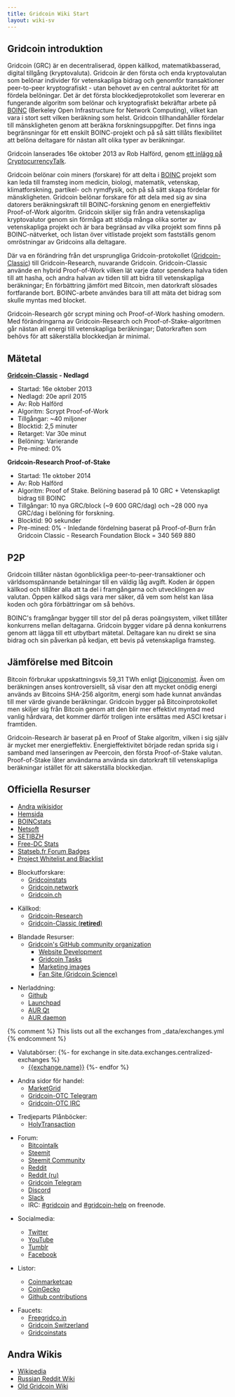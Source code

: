 ```yaml
---
title: Gridcoin Wiki Start
layout: wiki-sv
---
```


## Gridcoin introduktion

Gridcoin (GRC) är en decentraliserad, öppen källkod, matematikbasserad,
digital tillgång (kryptovaluta). Gridcoin är den första och enda
kryptovalutan som belönar individer för vetenskapliga bidrag och genomför
transaktioner peer-to-peer kryptografiskt - utan behovet av en central 
auktoritet för att fördela belöningar. Det är det första blockkedjeprotokollet 
som levererar en fungerande algoritm som belönar och kryptografiskt bekräftar 
arbete på [BOINC](https://en.wikipedia.org/wiki/Berkeley_Open_Infrastructure_for_Network_Computing)
(Berkeley Open Infrastructure for Network Computing), vilket kan vara i stort 
sett vilken beräkning som helst. Gridcoin tillhandahåller fördelar till
mänskligheten genom att beräkna forskningsuppgifter. Det finns inga 
begränsningar för ett enskilt BOINC-projekt och på så sätt tillåts 
flexibilitet att belöna deltagare för nästan allt olika typer av beräkningar.

Gridcoin lanserades 16e oktober 2013 av Rob Halförd, genom [ett inlägg
på CryptocurrencyTalk](https://web.archive.org/web/20150622170203/cryptocointalk.com/topic/1416-gridcoin-grc-information-classic-in-retirement/).

Gridcoin belönar coin miners (forskare) för att delta i 
[BOINC](boinc "wikilink") projekt som kan leda till framsteg inom 
medicin, biologi, matematik, vetenskap, klimatforskning, partikel-
och rymdfysik, och på så sätt skapa fördelar för mänskligheten.
Gridcoin belönar forskare för att dela med sig av sina datorers 
beräkningskraft till BOINC-forskning genom en energieffektiv Proof-of-Work
algoritm. Gridcoin skiljer sig från andra vetenskapliga kryptovalutor
genom sin förmåga att stödja många olika sorter av vetenskapliga projekt 
och är bara begränsad av vilka projekt som finns på BOINC-nätverket, och 
listan över vitlistade projekt som fastställs genom omröstningar av 
Gridcoins alla deltagare.

Där va en förändring från det ursprungliga Gridcoin-protokollet
([Gridcoin-Classic](gridcoin-classic "wikilink")) till Gridcoin-Research,
nuvarande Gridcoin. Gridcoin-Classic använde en hybrid Proof-of-Work vilken
lät varje dator spendera halva tiden till att hasha, och andra halvan av
tiden till att bidra till vetenskapliga beräkningar; En förbättring jämfört 
med Bitcoin, men datorkraft slösades fortfarande bort. BOINC-arbete användes 
bara till att mäta det bidrag som skulle myntas med blocket.

Gridcoin-Research gör scrypt mining och Proof-of-Work hashing
omodern. Med förändringarna av Gridcoin-Research och Proof-of-Stake-algoritmen 
går nästan all energi till vetenskapliga beräkningar; Datorkraften 
som behövs för att säkerställa blockkedjan är minimal.

## Mätetal

**[Gridcoin-Classic](gridcoin-classic "wikilink") - Nedlagd**

  - Startad: 16e oktober 2013
  - Nedlagd: 20e april 2015
  - Av: Rob Halförd
  - Algoritm: Scrypt Proof-of-Work
  - Tillgångar: ~40 miljoner
  - Blocktid: 2,5 minuter
  - Retarget: Var 30e minut
  - Belöning: Varierande
  - Pre-mined: 0%

**Gridcoin-Research Proof-of-Stake**

  - Startad: 11e oktober 2014
  - Av: Rob Halförd
  - Algoritm: Proof of Stake. Belöning baserad på 10 GRC + Vetenskapligt 
	bidrag till BOINC
  - Tillgångar: 10 nya GRC/block (~9 600 GRC/dag) och ~28 000 nya GRC/dag 
    i belöning för forskning.
  - Blocktid: 90 sekunder
  - Pre-mined: 0% - Inledande fördelning baserat på Proof-of-Burn från
    Gridcoin Classic - Research Foundation Block = 340 569 880

## P2P

Gridcoin tillåter nästan ögonblickliga peer-to-peer-transaktioner och världsomspännande 
betalningar till en väldig låg avgift. Koden är öppen källkod och tillåter 
alla att ta del i framgångarna och utvecklingen av valutan. Öppen källkod
sägs vara mer säker, då vem som helst kan läsa koden och göra förbättringar om
så behövs.

BOINC's framgångar bygger till stor del på deras poängsystem, vilket tillåter 
konkurrens mellan deltagarna. Gridcoin bygger vidare på denna konkurrens genom
att lägga till ett utbytbart mätetal. Deltagare kan nu direkt se sina
bidrag och sin påverkan på kedjan, ett bevis på vetenskapliga framsteg.

## Jämförelse med Bitcoin

Bitcoin förbrukar uppskattningsvis 59,31 TWh enligt
[Digiconomist](https://digiconomist.net/bitcoin-energy-consumption).
Även om beräkningen anses kontroversiellt, så visar den att mycket
onödig energi används av Bitcoins SHA-256 algoritm, energi som hade 
kunnat användas till mer värde givande beräkningar. Gridcoin bygger på 
Bitcoinprotokollet men skiljer sig från Bitcoin genom att den blir 
mer effektivt myntad med vanlig hårdvara, det kommer därför troligen 
inte ersättas med ASCI kretsar i framtiden.

Gridcoin-Research är baserat på en Proof of Stake algoritm, vilken i sig själv 
är mycket mer energieffektiv. Energieffektivitet började redan sprida sig i
samband med lanseringen av Peercoin, den första Proof-of-Stake valutan.
Proof-of-Stake låter användarna använda sin datorkraft till vetenskapliga 
beräkningar istället för att säkerställa blockkedjan.

## Officiella Resurser
  <!-- TODO: [Volunteers, Roles & Privileges](Volunteers,-Roles,-&-Privileges "wikilink") -->
  - [Andra wikisidor](pages "wikilink")
  - [Hemsida](https://gridcoin.us/)
  - [BOINCstats](https://boincstats.com/en/stats/-1/team/detail/118094994/overview)
  - [Netsoft](http://www.boinc.netsoft-online.com/e107_plugins/boinc/bp_home.php)
  - [SETIBZH](https://statsbzh.boinc-af.org/team.php?name=R3JpZGNvaW4=)
  - [Free-DC Stats](https://stats.free-dc.org/stats.php?page=teambycpid&team=Gridcoin)
  - [Statseb.fr Forum Badges](https://signature.statseb.fr/index.py?action=team_badge&teamid=100454)
  - [Project Whitelist and Blacklist](https://gridcoin.ddns.net/pages/project-list.php)

<!-- end list -->

  - Blockutforskare:
      - [Gridcoinstats](https://gridcoinstats.eu/)
      - [Gridcoin.network](https://gridcoin.network/)
      - [Gridcoin.ch](https://gridcoin.ch/dashboard)

<!-- end list -->

  - Källkod:
      - [Gridcoin-Research](https://github.com/gridcoin-community/Gridcoin-Research)
      - [Gridcoin-Classic (**retired**)](https://github.com/gridcoin/Gridcoin-master)

<!-- end list -->

  - Blandade Resurser:
      - [Gridcoin's GitHub community organization](https://github.com/gridcoin-community)
          - [Website Development](https://github.com/gridcoin-community/Gridcoin-Site)
          - [Gridcoin Tasks](https://github.com/gridcoin-community/Gridcoin-Tasks)
          - [Marketing images](https://github.com/gridcoin-community/Gridcoin-Marketing)
          - [Fan Site (Gridcoin Science)](https://gridcoin.science)

<!-- end list -->

  - Nerladdning:
      - [Github](https://github.com/gridcoin-community/Gridcoin-Research/releases)
      - [Launchpad](https://launchpad.net/gridcoin)
      - [AUR Qt](https://aur.archlinux.org/packages/gridcoinresearch-qt)
      - [AUR daemon](https://aur.archlinux.org/packages/gridcoinresearchd/)

<!-- end list -->
  {% comment %} This lists out all the exchanges from _data/exchanges.yml {% endcomment %}
  - Valutabörser:
      {%- for exchange in site.data.exchanges.centralized-exchanges %}
      - [{{exchange.name}}]({{exchange.link}})
      {%- endfor %}


<!-- end list -->

  - Andra sidor för handel:
      - [MarketGrid](https://www.reddit.com/r/MarketGrid/)
      - [Gridcoin-OTC Telegram](https://t.me/localgridcoins)
      - [Gridcoin-OTC IRC](https://kiwiirc.com/client/irc.snoonet.org:6697/#gridcoin-otc)

<!-- end list -->

  - Tredjeparts Plånböcker:
      - [HolyTransaction](https://holytransaction.com/)

<!-- end list -->

  - Forum:
      - [Bitcointalk](https://bitcointalk.org/index.php?topic=324118.0)
      - [Steemit](https://steemit.com/created/gridcoin)
      - [Steemit Community](https://steemit.com/created/hive-161364)
      - [Reddit](https://reddit.com/r/gridcoin)
      - [Reddit (ru)](https://reddit.com/r/russiangridcoin)
      - [Gridcoin Telegram](https://t.me/gridcoin)
      - [Discord](https://discord.gg/jf9XX4a)
      - [Slack](https://join.slack.com/t/teamgridcoin/shared_invite/enQtMjk2NTI4MzAwMzg0LTUzMmY0YjdiNzYxYzQ0MDc3MGE1NjQ3Nzg2NWMzZTUzMjAwZjdhMWI1YWUzMDE4YzQyZjVjMjMzOTc1M2RmMmM/)
      - IRC: [#gridcoin](https://kiwiirc.com/client/irc.freenode.net:6697/#gridcoin) and [#gridcoin-help](https://kiwiirc.com/client/irc.freenode.net:6697/#gridcoin-help) on freenode.

<!-- end list -->

  - Socialmedia:
      - [Twitter](https://twitter.com/GridcoinNetwork)
      - [YouTube](https://www.youtube.com/c/GridcoinNetwork)
      - [Tumblr](https://gridcoin.tumblr.com/)
      - [Facebook](https://facebook.com/gridcoins)

  - Listor:
      - [Coinmarketcap](https://coinmarketcap.com/currencies/gridcoin/)
      - [CoinGecko](https://coingecko.com/en/coins/gridcoin-research)
      - [Github contributions](https://github.com/gridcoin-community/Gridcoin-Research/graphs/contributors)
        
<!-- end list -->

  - Faucets:
    - [Freegridco.in](https://freegridco.in/)
    - [Gridcoin Switzerland](https://gridcoin.ch/faucet)
    - [Gridcoinstats](https://gridcoinstats.eu/faucet)

## Andra Wikis

  - [Wikipedia](https://en.wikipedia.org/wiki/Gridcoin)
  - [Russian Reddit Wiki](https://reddit.com/r/russiangridcoin/wiki/)
  - [Old Gridcoin Wiki](https://github.com/gridcoin-community/Gridcoin-Wiki/wiki)